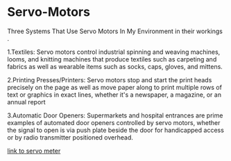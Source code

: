# Servo-Motors
Three Systems That Use Servo Motors In My Environment in their workings .

1.Textiles: Servo motors control industrial spinning and weaving machines, looms, and knitting machines that produce textiles such as carpeting and fabrics as well as wearable items such as socks, caps, gloves, and mittens.

2.Printing Presses/Printers: Servo motors stop and start the print heads precisely on the page as well as move paper along to print multiple rows of text or graphics in exact lines, whether it's a newspaper, a magazine, or an annual report


3.Automatic Door Openers: Supermarkets and hospital entrances are prime examples of automated door openers controlled by servo motors, whether the signal to open is via push plate beside the door for handicapped access or by radio transmitter positioned overhead.

[link to servo meter](https://www.tinkercad.com/things/0Tp9HecXhby-servo-meter/editel?sharecode=1f_Ipz_V-y_nKGHoyU6mNpv0f_F1bOKxyr5ZiuwSPd8)



